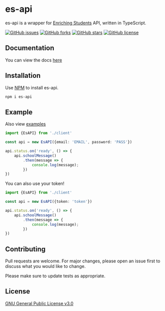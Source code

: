 # es-api

es-api is a wrapper for [Enriching Students](https://www.enrichingstudents.com/) API, written in TypeScript.

[![GitHub issues](https://img.shields.io/github/issues/dragongoose/es-api?style=for-the-badge)](https://github.com/dragongoose/es-api/issues)
[![GitHub forks](https://img.shields.io/github/forks/dragongoose/es-api?style=for-the-badge)](https://github.com/dragongoose/es-api/network)
[![GitHub stars](https://img.shields.io/github/stars/dragongoose/es-api?style=for-the-badge)](https://github.com/dragongoose/es-api/stargazers)
[![GitHub license](https://img.shields.io/github/license/dragongoose/es-api?style=for-the-badge)](https://github.com/dragongoose/es-api/blob/master/LICENSE)

## Documentation

You can view the docs [here](https://dragongoose.github.io/es-api/index.html)

## Installation

Use [NPM](https://npmjs.com) to install es-api.

```bash
npm i es-api
```

## Example

Also view [examples](https://github.com/dragongoose/es-api/tree/master/src/examples)

```typescript
import {EsAPI} from './client'

const api = new EsAPI({email: 'EMAIL', password: 'PASS'})

api.status.on('ready', () => {
    api.schoolMessage()
        .then(message => {
            console.log(message);
        })
})

```

You can also use your token!  
```typescript
import {EsAPI} from './client'

const api = new EsAPI({token: 'token'})

api.status.on('ready', () => {
    api.schoolMessage()
        .then(message => {
            console.log(message);
        })
})

```

## Contributing
Pull requests are welcome. For major changes, please open an issue first to discuss what you would like to change.

Please make sure to update tests as appropriate.

## License
[GNU General Public License v3.0](https://choosealicense.com/licenses/gpl-3.0/)
